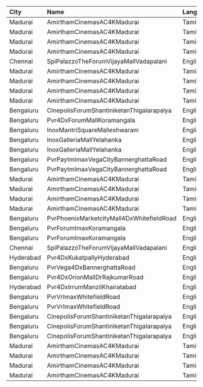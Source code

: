 | City      | Name                                      | Language |  Time | Type        | Price | Capacity | Booked |
| :-------- | :---------------------------------------- | :------- | ----: | :---------- | ----: | -------: | -----: |
| Madurai   | AmirthamCinemasAC4KMadurai                | Tamil    | 10:30 | Balcony     |  150₹ |      218 |    218 |
| Madurai   | AmirthamCinemasAC4KMadurai                | Tamil    | 10:30 | FirstClass  |  100₹ |      226 |    113 |
| Madurai   | AmirthamCinemasAC4KMadurai                | Tamil    | 10:30 | SecondClass |  100₹ |      252 |    126 |
| Madurai   | AmirthamCinemasAC4KMadurai                | Tamil    | 10:30 | ThirdClass  |  100₹ |      140 |     70 |
| Chennai   | SpiPalazzoTheForumVijayaMallVadapalani    | English  | 12:30 | Imax        |  300₹ |      221 |     29 |
| Madurai   | AmirthamCinemasAC4KMadurai                | Tamil    | 14:30 | Balcony     |  150₹ |      218 |    218 |
| Madurai   | AmirthamCinemasAC4KMadurai                | Tamil    | 14:30 | FirstClass  |  100₹ |      226 |    113 |
| Madurai   | AmirthamCinemasAC4KMadurai                | Tamil    | 14:30 | SecondClass |  100₹ |      252 |    126 |
| Madurai   | AmirthamCinemasAC4KMadurai                | Tamil    | 14:30 | ThirdClass  |  100₹ |      140 |     70 |
| Bengaluru | CinepolisForumShantiniketanThigalarapalya | English  | 14:45 | Normal      |  250₹ |       96 |      2 |
| Bengaluru | Pvr4DxForumMallKoramangala                | English  | 15:25 | 4DxClassic  |  270₹ |       96 |      2 |
| Bengaluru | InoxMantriSquareMalleshwaram              | English  | 15:30 | Club        |  300₹ |      222 |      0 |
| Bengaluru | InoxGalleriaMallYelahanka                 | English  | 15:30 | Club        |  320₹ |       59 |      0 |
| Bengaluru | InoxGalleriaMallYelahanka                 | English  | 15:30 | Executive   |  300₹ |      256 |      0 |
| Bengaluru | PvrPaytmImaxVegaCityBannerghattaRoad      | English  | 16:05 | Classic     |  140₹ |      250 |      2 |
| Bengaluru | PvrPaytmImaxVegaCityBannerghattaRoad      | English  | 16:05 | Prime       |  170₹ |       55 |      1 |
| Madurai   | AmirthamCinemasAC4KMadurai                | Tamil    | 18:30 | Balcony     |  150₹ |      218 |    218 |
| Madurai   | AmirthamCinemasAC4KMadurai                | Tamil    | 18:30 | FirstClass  |  100₹ |      226 |    113 |
| Madurai   | AmirthamCinemasAC4KMadurai                | Tamil    | 18:30 | SecondClass |  100₹ |      252 |    126 |
| Madurai   | AmirthamCinemasAC4KMadurai                | Tamil    | 18:30 | ThirdClass  |  100₹ |      140 |     70 |
| Bengaluru | PvrPhoenixMarketcityMall4DxWhitefieldRoad | English  | 18:35 | Classic     |  300₹ |      100 |      2 |
| Bengaluru | PvrForumImaxKoramangala                   | English  | 18:55 | Classic     |  180₹ |      227 |      2 |
| Bengaluru | PvrForumImaxKoramangala                   | English  | 18:55 | Prime       |  210₹ |      120 |      2 |
| Chennai   | SpiPalazzoTheForumVijayaMallVadapalani    | English  | 19:05 | Imax        |  300₹ |      221 |     23 |
| Hyderabad | Pvr4DxKukatpallyHyderabad                 | English  | 20:40 | 4DxClassic  |  350₹ |      108 |     11 |
| Bengaluru | PvrVega4DxBannerghattaRoad                | English  | 21:00 | Classic     |  300₹ |      107 |      0 |
| Bengaluru | Pvr4DxOrionMallDrRajkumarRoad             | English  | 21:00 | Classic     |  300₹ |       96 |      4 |
| Hyderabad | Pvr4DxIrrumManzilKhairatabad              | English  | 21:30 | 4Dx         |  350₹ |       96 |      2 |
| Bengaluru | PvrVrImaxWhitefieldRoad                   | English  | 21:30 | Classic     |  170₹ |      184 |      2 |
| Bengaluru | PvrVrImaxWhitefieldRoad                   | English  | 21:30 | Prime       |  200₹ |       85 |      3 |
| Bengaluru | CinepolisForumShantiniketanThigalarapalya | English  | 21:50 | Premium     |  180₹ |       77 |      4 |
| Bengaluru | CinepolisForumShantiniketanThigalarapalya | English  | 21:50 | Executive   |  180₹ |      126 |      3 |
| Bengaluru | CinepolisForumShantiniketanThigalarapalya | English  | 21:50 | Normal      |  180₹ |       41 |      0 |
| Madurai   | AmirthamCinemasAC4KMadurai                | Tamil    | 22:30 | Balcony     |  150₹ |      218 |    218 |
| Madurai   | AmirthamCinemasAC4KMadurai                | Tamil    | 22:30 | FirstClass  |  100₹ |      226 |    113 |
| Madurai   | AmirthamCinemasAC4KMadurai                | Tamil    | 22:30 | SecondClass |  100₹ |      252 |    126 |
| Madurai   | AmirthamCinemasAC4KMadurai                | Tamil    | 22:30 | ThirdClass  |  100₹ |      140 |     70 |